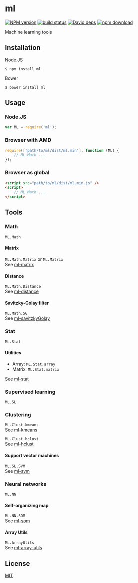 # ml

  [![NPM version][npm-image]][npm-url]
  [![build status][travis-image]][travis-url]
  [![David deps][david-image]][david-url]
  [![npm download][download-image]][download-url]

Machine learning tools

## Installation

Node.JS
```
$ npm install ml
```

Bower
```
$ bower install ml
```

## Usage

### Node.JS
```js
var ML = require('ml');
```

### Browser with AMD
```js
require(['path/to/ml/dist/ml.min'], function (ML) {
    // ML.Math ...
});
```

### Browser as global
```html
<script src="path/to/ml/dist/ml.min.js" />
<script>
    // ML.Math ...
</script>
```

## Tools

### Math

`ML.Math`

#### Matrix

`ML.Math.Matrix` or `ML.Matrix`  
See [ml-matrix](https://github.com/mljs/matrix)

#### Distance

`ML.Math.Distance`  
See [ml-distance](https://github.com/mljs/distance)

#### Savitzky-Golay filter

`ML.Math.SG`  
See [ml-savitzkyGolay](https://github.com/mljs/savitzkyGolay)

### Stat

`ML.Stat`

#### Utilities

* Array: `ML.Stat.array`
* Matrix: `ML.Stat.matrix`

See [ml-stat](https://github.com/mljs/stat)

### Supervised learning

`ML.SL`

### Clustering

`ML.Clust.kmeans`  
See [ml-kmeans](https://github.com/mljs/kmeans)

`ML.Clust.hclust`  
See [ml-hclust](https://github.com/mljs/hclust)

#### Support vector machines

`ML.SL.SVM`  
See [ml-svm](https://github.com/mljs/svm)

### Neural networks

`ML.NN`

#### Self-organizing map

`ML.NN.SOM`  
See [ml-som](https://github.com/mljs/som)

#### Array Utils

`ML.ArrayUtils`  
See [ml-array-utils](https://github.com/mljs/ArrayUtils)

## License

  [MIT](./LICENSE)

[npm-image]: https://img.shields.io/npm/v/ml.svg?style=flat-square
[npm-url]: https://www.npmjs.com/package/ml
[travis-image]: https://img.shields.io/travis/mljs/ml/master.svg?style=flat-square
[travis-url]: https://travis-ci.org/mljs/ml
[david-image]: https://img.shields.io/david/mljs/ml.svg?style=flat-square
[david-url]: https://david-dm.org/mljs/ml
[download-image]: https://img.shields.io/npm/dm/ml.svg?style=flat-square
[download-url]: https://www.npmjs.com/package/ml
